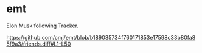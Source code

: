 # emt
Elon Musk following Tracker.

https://github.com/cmj/emt/blob/b189035734f760171853e17598c33b80fa85f9a3/friends.diff#L1-L50
